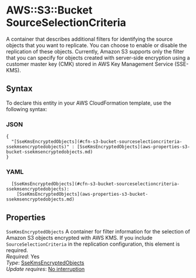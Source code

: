 # AWS::S3::Bucket SourceSelectionCriteria<a name="aws-properties-s3-bucket-sourceselectioncriteria"></a>

A container that describes additional filters for identifying the source objects that you want to replicate\. You can choose to enable or disable the replication of these objects\. Currently, Amazon S3 supports only the filter that you can specify for objects created with server\-side encryption using a customer master key \(CMK\) stored in AWS Key Management Service \(SSE\-KMS\)\.

## Syntax<a name="aws-properties-s3-bucket-sourceselectioncriteria-syntax"></a>

To declare this entity in your AWS CloudFormation template, use the following syntax:

### JSON<a name="aws-properties-s3-bucket-sourceselectioncriteria-syntax.json"></a>

```
{
  "[SseKmsEncryptedObjects](#cfn-s3-bucket-sourceselectioncriteria-ssekmsencryptedobjects)" : [SseKmsEncryptedObjects](aws-properties-s3-bucket-ssekmsencryptedobjects.md)
}
```

### YAML<a name="aws-properties-s3-bucket-sourceselectioncriteria-syntax.yaml"></a>

```
  [SseKmsEncryptedObjects](#cfn-s3-bucket-sourceselectioncriteria-ssekmsencryptedobjects): 
    [SseKmsEncryptedObjects](aws-properties-s3-bucket-ssekmsencryptedobjects.md)
```

## Properties<a name="aws-properties-s3-bucket-sourceselectioncriteria-properties"></a>

`SseKmsEncryptedObjects`  <a name="cfn-s3-bucket-sourceselectioncriteria-ssekmsencryptedobjects"></a>
 A container for filter information for the selection of Amazon S3 objects encrypted with AWS KMS\. If you include `SourceSelectionCriteria` in the replication configuration, this element is required\.   
*Required*: Yes  
*Type*: [SseKmsEncryptedObjects](aws-properties-s3-bucket-ssekmsencryptedobjects.md)  
*Update requires*: [No interruption](https://docs.aws.amazon.com/AWSCloudFormation/latest/UserGuide/using-cfn-updating-stacks-update-behaviors.html#update-no-interrupt)